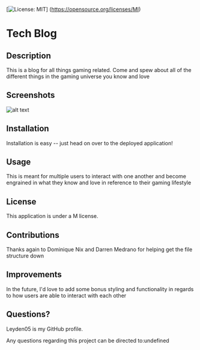 [![License: MIT](https://img.shields.io/badge/License-MIT-yellow.svg)] (https://opensource.org/licenses/MI)
# Tech Blog

## Description
This is a blog for all things gaming related. Come and spew about all of the different things in the gaming universe you know and love

## Screenshots
![alt text](https://github.com/Leyden05/Challenge-14/blob/main/image.jpg?raw=true)

## Installation
Installation is easy -- just head on over to the deployed application!

## Usage
This is meant for multiple users to interact with one another and become engrained in what they know and love in reference to their gaming lifestyle

## License
This application is under a M license.

## Contributions
Thanks again to Dominique Nix and Darren Medrano for helping get the file structure down

## Improvements
In the future, I'd love to add some bonus styling and functionality in regards to how users are able to interact with each other

## Questions?
Leyden05 is my GitHub profile. 

Any questions regarding this project can be directed to:undefined
